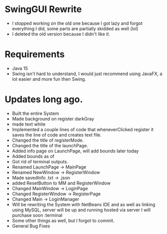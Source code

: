 # SwingGUI Rewrite
- I stopped working on the old one because I got lazy and forgot everything I did, some parts are partially skidded as well (lol)
- I deleted the old version because I didn't like it.
# Requirements
- Java 15
- Swing isn't hard to understand, I would just recommend using JavaFX, a lot easier and more fun then Swing.

# Updates long ago.
- Built the entire System
- Made background on register darkGray 
- made text white
- Implemented a couple lines of code that wheneverClicked register it saves the line of code and creates text file.
- Changed the title of registerMode.
- Changed the title of the launchPage.
- Added info page on LaunchPage, will add bounds later today
- Added bounds as of 
- Got rid of terminal outputs.
- Renamed LaunchPage -> MainPage
- Renamed NewWindow -> RegisterWindow
- Made savedInfo .txt -> .json
- added ResetButton to MM and RegisterWindow
- Changed MainWindow -> LoginPage
- Changed RegisterWindow -> RegisterPage
- Changed Main -> LoginManager
- Will be rewriting the System with NetBeans IDE and as well as linking using MySQL, server will be up and running hosted via server I will purchase soon :terminal
- Some other things as well, but I forgot to commit.
- General Bug Fixes